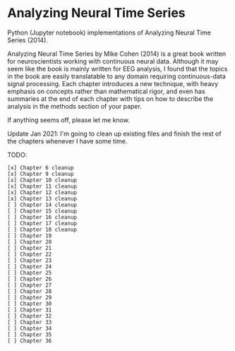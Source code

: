# Analyzing Neural Time Series

Python (Jupyter notebook) implementations of Analyzing Neural Time Series (2014).

Analyzing Neural Time Series by Mike Cohen (2014) is a great book written for neuroscientists working with continuous neural data. 
Although it may seem like the book is mainly written for EEG analysis, I found that the topics in the book are easily translatable to any domain requiring continuous-data signal processing.
Each chapter introduces a new technique, with heavy emphasis on concepts rather than mathematical rigor, and even has summaries at the end of each chapter with tips on how to describe the analysis in the methods section of your paper.

If anything seems off, please let me know.

Update Jan 2021: I'm going to clean up existing files and finish the rest of the chapters whenever I have some time. 

TODO: 

    [x] Chapter 6 cleanup
    [x] Chapter 9 cleanup
    [x] Chapter 10 cleanup
    [x] Chapter 11 cleanup
    [x] Chapter 12 cleanup
    [x] Chapter 13 cleanup
    [ ] Chapter 14 cleanup
    [ ] Chapter 15 cleanup
    [ ] Chapter 16 cleanup
    [ ] Chapter 17 cleanup
    [ ] Chapter 18 cleanup
    [ ] Chapter 19 
    [ ] Chapter 20 
    [ ] Chapter 21 
    [ ] Chapter 22 
    [ ] Chapter 23 
    [ ] Chapter 24 
    [ ] Chapter 25 
    [ ] Chapter 26 
    [ ] Chapter 27 
    [ ] Chapter 28 
    [ ] Chapter 29 
    [ ] Chapter 30 
    [ ] Chapter 31 
    [ ] Chapter 32 
    [ ] Chapter 33 
    [ ] Chapter 34 
    [ ] Chapter 35 
    [ ] Chapter 36 
